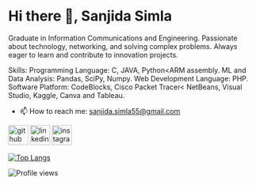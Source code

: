 # Hi there 👋, Sanjida Simla

Graduate in Information Communications and Engineering. Passionate about technology, networking, and solving complex problems. Always eager to learn and contribute to innovation projects.

Skills:
Programming Language: C, JAVA, Python<ARM assembly.
ML and Data Analysis: Pandas, SciPy, Numpy.
Web Development Language: PHP.
Software Platform: CodeBlocks, Cisco Packet Tracer< NetBeans, Visual Studio, Kaggle, Canva and Tableau.

- 📫 How to reach me: sanjida.simla55@gmail.com 


[<img src='https://cdn.jsdelivr.net/npm/simple-icons@3.0.1/icons/github.svg' alt='github' height='40'>](https://github.com/https://github.com/SanjidaSimla)  [<img src='https://cdn.jsdelivr.net/npm/simple-icons@3.0.1/icons/linkedin.svg' alt='linkedin' height='40'>](https://www.linkedin.com/in/https://www.linkedin.com/in/sanjida-simla-5b866a1b1//)  [<img src='https://cdn.jsdelivr.net/npm/simple-icons@3.0.1/icons/instagram.svg' alt='instagram' height='40'>](https://www.instagram.com/https://www.instagram.com/sanjida_simla//)  

[![Top Langs](https://github-readme-stats.vercel.app/api/top-langs/?username=https://github.com/SanjidaSimla)](https://github.com/anuraghazra/github-readme-stats)

![Profile views](https://gpvc.arturio.dev/https://github.com/SanjidaSimla)  
